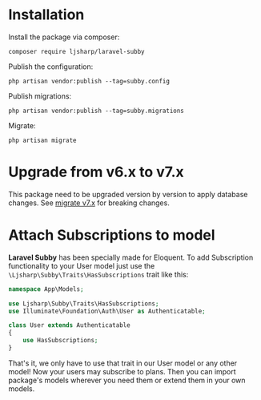 # Installation

Install the package via composer:

```shell
composer require ljsharp/laravel-subby
```

Publish the configuration:

```shell
php artisan vendor:publish --tag=subby.config
```

Publish migrations:

```shell
php artisan vendor:publish --tag=subby.migrations
```

Migrate:

```shell
php artisan migrate
```

# Upgrade from v6.x to v7.x

This package need to be upgraded version by version to apply database changes. See [migrate v7.x](migrate-v7.md) for breaking
changes.


# Attach Subscriptions to model

**Laravel Subby** has been specially made for Eloquent. To add Subscription functionality to your User model just use
the `\Ljsharp\Subby\Traits\HasSubscriptions` trait like this:

```php
namespace App\Models;

use Ljsharp\Subby\Traits\HasSubscriptions;
use Illuminate\Foundation\Auth\User as Authenticatable;

class User extends Authenticatable
{
    use HasSubscriptions;
}
```

That's it, we only have to use that trait in our User model or any other model! Now your users may subscribe to plans.
Then you can import package's models wherever you need them or extend them in your own models.
